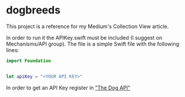# dogbreeds

This project is a reference for my Medium's Collection View article.

In order to run it the APIKey.swift must be included (I suggest on Mechanisms/API group). The file is a simple Swift file with the following lines:

~~~swift
import Foundation


let apiKey = "<YOUR API KEY>"
~~~

In order to get an API Key register  in ["The Dog API"](https://thedogapi.com)
